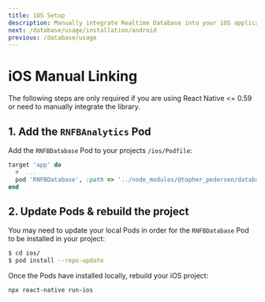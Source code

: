 ```yaml
---
title: iOS Setup
description: Manually integrate Realtime Database into your iOS application.
next: /database/usage/installation/android
previous: /database/usage
---
```


# iOS Manual Linking

The following steps are only required if you are using React Native <= 0.59 or need to manually integrate the library.

## 1. Add the `RNFBAnalytics` Pod

Add the `RNFBDatabase` Pod to your projects `/ios/Podfile`:

```ruby
target 'app' do
  #  ...
  pod 'RNFBDatabase', :path => '../node_modules/@topher_pedersen/database'
end
```

## 2. Update Pods & rebuild the project

You may need to update your local Pods in order for the `RNFBDatabase` Pod to be installed in your project:

```bash
$ cd ios/
$ pod install --repo-update
```

Once the Pods have installed locally, rebuild your iOS project:

```bash
npx react-native run-ios
```
